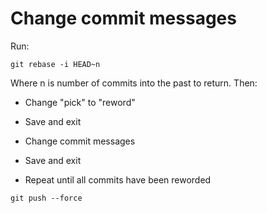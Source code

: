 # Change commit messages

Run:

```
git rebase -i HEAD~n
```
Where n is number of commits into the past to return. Then:

 - Change "pick" to "reword"

 - Save and exit

 - Change commit messages

 - Save and exit

 - Repeat until all commits have been reworded

 ```
 git push --force
 ```